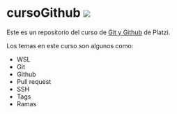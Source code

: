 # cursoGithub [![](https://github.githubassets.com/images/modules/dashboard/universe22/universe22-logo.svg)](https://github.githubassets.com/images/modules/dashboard/universe22/universe22-logo.svg)

Este es un repositorio del curso de [Git y Github](https://platzi.com/cursos/git-github/ "Git y Github") de Platzi.

Los temas en este curso son algunos como:
- WSL
- Git
- Github
- Pull request
- SSH
- Tags
- Ramas

